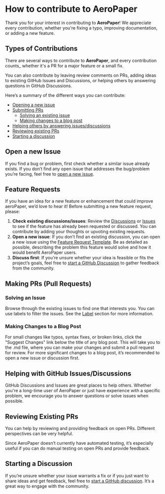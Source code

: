 # How to contribute to AeroPaper

Thank you for your interest in contributing to **AeroPaper**! We appreciate every contribution, whether you're fixing a typo, improving documentation, or adding a new feature.

## Types of Contributions

There are several ways to contribute to **AeroPaper**, and every contribution counts\_ whether it's a PR for a major feature or a small fix.

You can also contribute by leaving review comments on PRs, adding ideas to existing GitHub Issues and Discussions, or helping others by answering questions in GitHub Discussions.

Here’s a summary of the different ways you can contribute:

- [Opening a new issue](#open-a-new-issue)
- [Submitting PRs](#feature-requests)
  - [Solving an existing issue](#solving-an-issue)
  - [Making changes to a blog post](#making-changes-to-a-blog-post)
- [Helping others by answering issues/discussions](#helping-with-github-issuesdiscussions)
- [Reviewing existing PRs](#reviewing-existing-prs)
- [Starting a discussion](#starting-a-discussion)

## Open a new Issue

If you find a bug or problem, first check whether a similar issue already exists. If you don’t find any open issue that addresses the bug/problem you’re facing, feel free to [open a new issue](https://github.com/hazuki-keatsu/aero-paper/issues/new/choose).

## Feature Requests

If you have an idea for a new feature or enhancement that could improve aeroPaper, we’d love to hear it! Before submitting a new feature request, please:

1. **Check existing discussions/issues**: Review the [Discussions](https://github.com/hazuki-keatsu/aero-paper/discussions) or [Issues](https://github.com/hazuki-keatsu/aero-paper/issues) to see if the feature has already been requested or discussed. You can contribute by adding your thoughts or upvoting existing requests.
2. **Open a new issue**: If you don’t find an existing discussion, you can open a new issue using the [Feature Request Template](https://github.com/hazuki-keatsu/aero-paper/issues/new?assignees=&labels=enhancement&projects=&template=%E2%9C%A8-feature-request.md&title=%5BFeature+Request%5D%3A+). Be as detailed as possible, describing the problem this feature would solve and how it would benefit AeroPaper users.
3. **Discuss first**: If you’re unsure whether your idea is feasible or fits the project’s goals, feel free to [start a GitHub Discussion](https://github.com/hazuki-keatsu/aero-paper/discussions/new/choose) to gather feedback from the community.

## Making PRs (Pull Requests)

### Solving an Issue

Browse through the existing issues to find one that interests you. You can use labels to filter the issues. See the [Label](https://github.com/hazuki-keatsu/aero-paper/labels) section for more information.

### Making Changes to a Blog Post

For small changes like typos, syntax fixes, or broken links, click the "Suggest Changes" link below the title of any blog post. This will take you to the .md file, where you can make your changes and submit a pull request for review. For more significant changes to a blog post, it’s recommended to open a new issue or discussion first.

## Helping with GitHub Issues/Discussions

GitHub Discussions and Issues are great places to help others. Whether you're a long-time user of AeroPaper or just have experience with a specific problem, we encourage you to answer questions or solve issues when possible.

## Reviewing Existing PRs

You can help by reviewing and providing feedback on open PRs. Different perspectives can be very helpful.

Since AeroPaper doesn’t currently have automated testing, it’s especially useful if you can do manual testing on open PRs and provide feedback.

## Starting a Discussion

If you’re unsure whether your issue warrants a fix or if you just want to share ideas and get feedback, feel free to [start a GitHub discussion](https://github.com/hazuki-keatsu/aero-paper/discussions/new/choose). It’s a great way to engage with the community.
